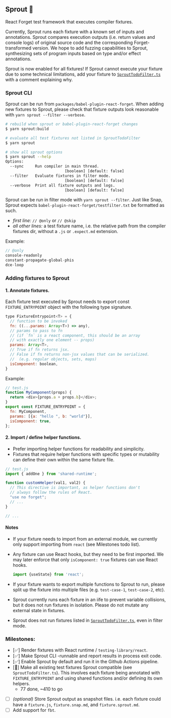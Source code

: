 ## Sprout 🌱
React Forget test framework that executes compiler fixtures.

Currently, Sprout runs each fixture with a known set of inputs and annotations. Sprout compares execution outputs (i.e. return values and console logs) of original source code and the corresponding Forget-transformed version.
We hope to add fuzzing capabilities to Sprout, synthesizing sets of program inputs based on type and/or effect annotations.

Sprout is now enabled for all fixtures! If Sprout cannot execute your fixture due to some technical limitations, add your fixture to [`SproutTodoFilter.ts`](./src/SproutTodoFilter.ts) with a comment explaining why.

### Sprout CLI
Sprout can be run from `packages/babel-plugin-react-forget`. When adding new fixtures to Sprout, please check that fixture outputs look reasonable with `yarn sprout --filter --verbose`.

```sh
# rebuild when sprout or babel-plugin-react-forget changes
$ yarn sprout:build

# evaluate all test fixtures not listed in SproutTodoFilter
$ yarn sprout

# show all sprout options
$ yarn sprout --help
Options:
  --sync     Run compiler in main thread.
                          [boolean] [default: false]
  --filter   Evaluate fixtures in filter mode.
                          [boolean] [default: false]
  --verbose  Print all fixture outputs and logs.
                          [boolean] [default: false]
```

Sprout can be run in filter mode with `yarn sprout --filter`. Just like Snap, Sprout expects `babel-plugin-react-forget/testfilter.txt` be formatted as such.
- *first line:* `// @only` or `// @skip`
- *all other lines:* a test fixture name, i.e. the relative path from the compiler fixtures dir, without a `.js` or `.expect.md` extension.

Example:
```c
// @only
console-readonly
constant-propagate-global-phis
dce-loop
```

### Adding fixtures to Sprout

#### 1. Annotate fixtures.
Each fixture test executed by Sprout needs to export const `FIXTURE_ENTRYPOINT` object with the following type signature.

```js
type FixtureEntrypoint<T> = {
  // function to be invoked
  fn: ((...params: Array<T>) => any),
  // params to pass to fn
  // (if `fn` is a react component, this should be an array
  // with exactly one element -- props)
  params: Array<T>,
  // True if fn returns jsx.
  // False if fn returns non-jsx values that can be serialized.
  //  (e.g. regular objects, sets, maps)
  isComponent: boolean,
}
```

Example:
```js
// test.js
function MyComponent(props) {
  return <div>{props.a + props.b}</div>;
}
export const FIXTURE_ENTRYPOINT = {
  fn: MyComponent,
  params: [{a: "hello ", b: "world"}],
  isComponent: true,
};
```

#### 2. Import / define helper functions.

- Prefer importing helper functions for readability and simplicity.
- Fixtures that require helper functions with specific types or mutability can define their own within the same fixture file.

```js
// test.js
import { addOne } from 'shared-runtime';

function customHelper(val1, val2) {
  // This directive is important, as helper functions don't
  // always follow the rules of React.
  "use no forget";
  // ...
}

// ...
```

#### Notes
- If your fixture needs to import from an external module, we currently only support importing from `react` (see Milestones todo list).

- Any fixture can use React hooks, but they need to be first imported. We may later enforce that only `isComponent: true` fixtures can use React hooks.
    ```ts
    import {useState} from 'react';
    ```

- If your fixture wants to export multiple functions to Sprout to run, please split up the fixture into multiple files (e.g. `test-case-1`, `test-case-2`, etc).

- Sprout currently runs each fixture in an iife to prevent variable collisions, but it does not run fixtures in isolation. Please do not mutate any external state in fixtures.

- Sprout does not run fixtures listed in [`SproutTodoFilter.ts`](./src/SproutTodoFilter.ts), even in filter mode.

### Milestones:
- [✅] Render fixtures with React runtime / `testing-library/react`.
- [✅] Make Sprout CLI -runnable and report results in process exit code.
- [✅] Enable Sprout by default and run it in the Github Actions pipeline.
- [🚧] Make all existing test fixtures Sprout compatible (see `SproutTodoFilter.ts`). This involves each fixture being annotated with `FIXTURE_ENTRYPOINT` and using shared functions and/or defining its own helpers.
  - 77 done, ~410 to go
- [ ] *(optional)* Store Sprout output as snapshot files. i.e. each fixture could have a `fixture.js`, `fixture.snap.md`, and `fixture.sprout.md`.
- [ ] Add support for `fbt`.
